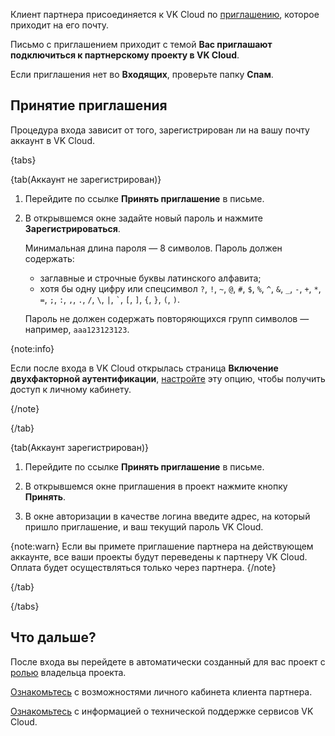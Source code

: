 Клиент партнера присоединяется к VK Cloud по [приглашению](/ru/tools-for-using-services/partner-platform/instructions/invite-client), которое приходит на его почту.

Письмо с приглашением приходит с темой **Вас приглашают подключиться к партнерскому проекту в VK Cloud**.

Если приглашения нет во **Входящих**, проверьте папку **Спам**.

## Принятие приглашения

Процедура входа зависит от того, зарегистрирован ли на вашу почту аккаунт в VK Cloud.

{tabs}

{tab(Аккаунт не зарегистрирован)}

1. Перейдите по ссылке **Принять приглашение** в письме.
1. В открывшемся окне задайте новый пароль и нажмите **Зарегистрироваться**.

    Минимальная длина пароля — 8 символов. Пароль должен содержать:

    - заглавные и строчные буквы латинского алфавита;
    - хотя бы одну цифру или спецсимвол `?`, `!`, `~`, `@`, `#`, `$`, `%`, `^`, `&`, `_`, `-`, `+`, `*`, `=`, `;`, `:`, `,`, `.`, `/`, `\`, `|`, `` ` ``, `[`, `]`, `{`, `}`, `(`, `)`.

    Пароль не должен содержать повторяющихся групп символов — например, `aaa123123123`.

{note:info}

Если после входа в VK Cloud открылась страница **Включение двухфакторной аутентификации**, [настройте](/ru/tools-for-using-services/vk-cloud-account/instructions/account-manage/manage-2fa) эту опцию, чтобы получить доступ к личному кабинету.

{/note}

{/tab}

{tab(Аккаунт зарегистрирован)}

1. Перейдите по ссылке **Принять приглашение** в письме.

1. В открывшемся окне приглашения в проект нажмите кнопку **Принять**.

1. В окне авторизации в качестве логина введите адрес, на который пришло приглашение, и ваш текущий пароль VK Cloud.

{note:warn}
Если вы примете приглашение партнера на действующем аккаунте, все ваши проекты будут переведены к партнеру VK Cloud. Оплата будет осуществляться только через партнера.
{/note}

{/tab}

{/tabs}

## Что дальше?

После входа вы перейдете в автоматически созданный для вас проект с [ролью](/ru/tools-for-using-services/account/concepts/rolesandpermissions) владельца проекта.

[Ознакомьтесь](/ru/tools-for-using-services/partner-platform/concepts/client-account) с возможностями личного кабинета клиента партнера.

[Ознакомьтесь](/ru/intro/start/support) с информацией о технической поддержке сервисов VK Cloud.
